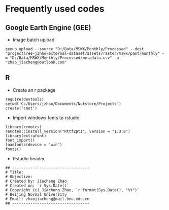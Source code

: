 # Frequently used codes

## Google Earth Engine (GEE)
-  Image batch upload
```
geeup upload --source "D:/Data/MSWX/Monthly/Processed" --dest "projects/ee-jzhao-external-dataset/assets/raster/mswx/past/monthly" -m "D:/Data/MSWX/Monthly/Processed/metadata.csv" -u "zhao_jiacheng@outlook.com"
```
## R
- Create an r package
```
require(devtools)
setwd('C:/Users/jzhao/Documents/Nutstore/Projects')
create('smot')
```
- Import windows fonts to rstudio
```
library(remotes)
remotes::install_version("Rttf2pt1", version = "1.3.8")
library(extrafont)
font_import()
loadfonts(device = "win")
fonts()
```

- Rstudio header
```
## ----------------------------------
# Title: 
# Objective: 
# Created by: Jiacheng Zhao
# Created on: `r Sys.Date()`
# Copyright (c) Jiacheng Zhao, `r format(Sys.Date(), "%Y")`
# Beijing Normal University
# Email: zhaojiacheng@mail.bnu.edu.cn
## ----------------------------------
```


